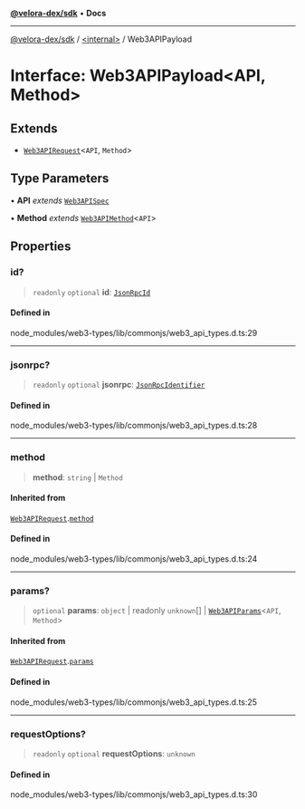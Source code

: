 [**@velora-dex/sdk**](../../README.md) • **Docs**

***

[@velora-dex/sdk](../../globals.md) / [\<internal\>](../README.md) / Web3APIPayload

# Interface: Web3APIPayload\<API, Method\>

## Extends

- [`Web3APIRequest`](../namespaces/home_velenir-gnx570_Projects_Paraswap_paraswap-sdk_node_modules_web3-types_lib_commonjs_index/interfaces/Web3APIRequest.md)\<`API`, `Method`\>

## Type Parameters

• **API** *extends* [`Web3APISpec`](../type-aliases/Web3APISpec.md)

• **Method** *extends* [`Web3APIMethod`](../namespaces/home_velenir-gnx570_Projects_Paraswap_paraswap-sdk_node_modules_web3-types_lib_commonjs_index/type-aliases/Web3APIMethod.md)\<`API`\>

## Properties

### id?

> `readonly` `optional` **id**: [`JsonRpcId`](../type-aliases/JsonRpcId.md)

#### Defined in

node\_modules/web3-types/lib/commonjs/web3\_api\_types.d.ts:29

***

### jsonrpc?

> `readonly` `optional` **jsonrpc**: [`JsonRpcIdentifier`](../namespaces/home_velenir-gnx570_Projects_Paraswap_paraswap-sdk_node_modules_web3-types_lib_commonjs_index/type-aliases/JsonRpcIdentifier.md)

#### Defined in

node\_modules/web3-types/lib/commonjs/web3\_api\_types.d.ts:28

***

### method

> **method**: `string` \| `Method`

#### Inherited from

[`Web3APIRequest`](../namespaces/home_velenir-gnx570_Projects_Paraswap_paraswap-sdk_node_modules_web3-types_lib_commonjs_index/interfaces/Web3APIRequest.md).[`method`](../namespaces/home_velenir-gnx570_Projects_Paraswap_paraswap-sdk_node_modules_web3-types_lib_commonjs_index/interfaces/Web3APIRequest.md#method)

#### Defined in

node\_modules/web3-types/lib/commonjs/web3\_api\_types.d.ts:24

***

### params?

> `optional` **params**: `object` \| readonly `unknown`[] \| [`Web3APIParams`](../namespaces/home_velenir-gnx570_Projects_Paraswap_paraswap-sdk_node_modules_web3-types_lib_commonjs_index/type-aliases/Web3APIParams.md)\<`API`, `Method`\>

#### Inherited from

[`Web3APIRequest`](../namespaces/home_velenir-gnx570_Projects_Paraswap_paraswap-sdk_node_modules_web3-types_lib_commonjs_index/interfaces/Web3APIRequest.md).[`params`](../namespaces/home_velenir-gnx570_Projects_Paraswap_paraswap-sdk_node_modules_web3-types_lib_commonjs_index/interfaces/Web3APIRequest.md#params)

#### Defined in

node\_modules/web3-types/lib/commonjs/web3\_api\_types.d.ts:25

***

### requestOptions?

> `readonly` `optional` **requestOptions**: `unknown`

#### Defined in

node\_modules/web3-types/lib/commonjs/web3\_api\_types.d.ts:30
